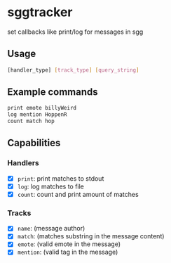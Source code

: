 # sggtracker


set callbacks like print/log for messages in sgg

## Usage

```bash
[handler_type] [track_type] [query_string]
```
## Example commands

```bash
print emote billyWeird
log mention HoppenR
count match hop
```

## Capabilities

### Handlers

- [X] `print`: print matches to stdout
- [X] `log`: log matches to file
- [X] `count`: count and print amount of matches

### Tracks
- [X] `name`: (message author)
- [X] `match`: (matches substring in the message content)
- [X] `emote`: (valid emote in the message)
- [X] `mention`: (valid tag in the message)
